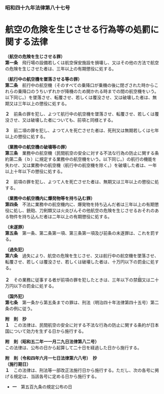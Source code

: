 ### 昭和四十九年法律第八十七号  
# 航空の危険を生じさせる行為等の処罰に関する法律  
  
**（航空の危険を生じさせる罪）**  
**第一条**　飛行場の設備若しくは航空保安施設を損壊し、又はその他の方法で航空の危険を生じさせた者は、三年以上の有期懲役に処する。  
  
**（航行中の航空機を墜落させる等の罪）**  
**第二条**　航行中の航空機（そのすべての乗降口が乗機の後に閉ざされた時からこれらの乗降口のうちいずれかが降機のため開かれる時までの間の航空機をいう。以下同じ。）を墜落させ、転覆させ、若しくは覆没させ、又は破壊した者は、無期又は三年以上の懲役に処する。  
  
**２**　前条の罪を犯し、よつて航行中の航空機を墜落させ、転覆させ、若しくは覆没させ、又は破壊した者についても、前項と同様とする。  
  
**３**　前二項の罪を犯し、よつて人を死亡させた者は、死刑又は無期若しくは七年以上の懲役に処する。  
  
**（業務中の航空機の破壊等の罪）**  
**第三条**　業務中の航空機（民間航空の安全に対する不法な行為の防止に関する条約第二条（ｂ）に規定する業務中の航空機をいう。以下同じ。）の航行の機能を失わせ、又は業務中の航空機（航行中の航空機を除く。）を破壊した者は、一年以上十年以下の懲役に処する。  
  
**２**　前項の罪を犯し、よつて人を死亡させた者は、無期又は三年以上の懲役に処する。  
  
**（業務中の航空機内に爆発物等を持ち込む罪）**  
**第四条**　不法に業務中の航空機内に、爆発物を持ち込んだ者は三年以上の有期懲役に処し、銃砲、刀剣類又は火炎びんその他航空の危険を生じさせるおそれのある物件を持ち込んだ者は二年以上の有期懲役に処する。  
  
**（未遂罪）**  
**第五条**　第一条、第二条第一項、第三条第一項及び前条の未遂罪は、これを罰する。  
  
**（過失犯）**  
**第六条**　過失により、航空の危険を生じさせ、又は航行中の航空機を墜落させ、転覆させ、若しくは覆没させ、若しくは破壊した者は、十万円以下の罰金に処する。  
  
**２**　その業務に従事する者が前項の罪を犯したときは、三年以下の禁<ruby>錮<rt>こ</rt></ruby>又は二十万円以下の罰金に処する。  
  
**（国外犯）**  
**第七条**　第一条から第五条までの罪は、刑法（明治四十年法律第四十五号）第二条の例に従う。  
  
**附　則　抄**  
**１**　この法律は、民間航空の安全に対する不法な行為の防止に関する条約が日本国について効力を生ずる日から施行する。  
  
**附　則（昭和五二年一一月二九日法律第八二号）**  
この法律は、公布の日から起算して二十日を経過した日から施行する。  
  
**附　則（令和四年六月一七日法律第六八号）　抄**  
**（施行期日）**  
**１**　この法律は、刑法等一部改正法施行日から施行する。ただし、次の各号に掲げる規定は、当該各号に定める日から施行する。  
* **一**　第五百九条の規定公布の日  
  
